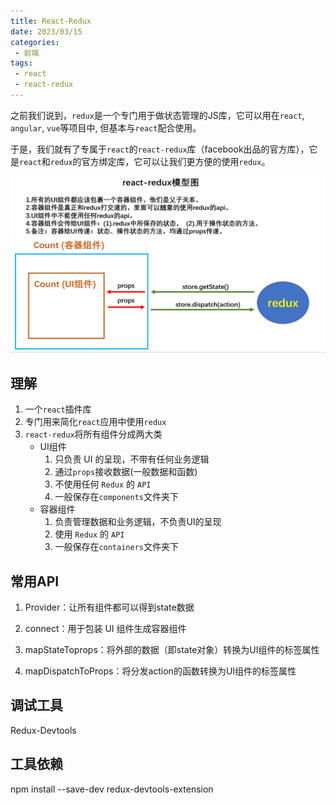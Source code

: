 ```yaml
---
title: React-Redux
date: 2023/03/15
categories:
 - 前端
tags:
 - react
 - react-redux
---
```


之前我们说到，`redux`是一个专门用于做状态管理的JS库，它可以用在`react`, `angular`, `vue`等项目中, 但基本与`react`配合使用。

于是，我们就有了专属于`react`的`react-redux`库（facebook出品的官方库），它是`react`和`redux`的官方绑定库，它可以让我们更方便的使用`redux`。

<img src="./imgs/react-redux模型图.png">

## 理解

1. 一个`react`插件库
2. 专门用来简化`react`应用中使用`redux`
3. `react-redux`将所有组件分成两大类
    - UI组件
        1. 只负责 UI 的呈现，不带有任何业务逻辑
        2. 通过`props`接收数据(一般数据和函数)
        3. 不使用任何 `Redux` 的 `API`
        4. 一般保存在`components`文件夹下
    - 容器组件
        1. 负责管理数据和业务逻辑，不负责UI的呈现
        2. 使用 `Redux` 的 `API`
        3. 一般保存在`containers`文件夹下

## 常用API
1.	Provider：让所有组件都可以得到state数据
 
2.	connect：用于包装 UI 组件生成容器组件
 
3.	mapStateToprops：将外部的数据（即state对象）转换为UI组件的标签属性
 
4.	mapDispatchToProps：将分发action的函数转换为UI组件的标签属性

## 调试工具

Redux-Devtools

## 工具依赖

npm install --save-dev redux-devtools-extension




